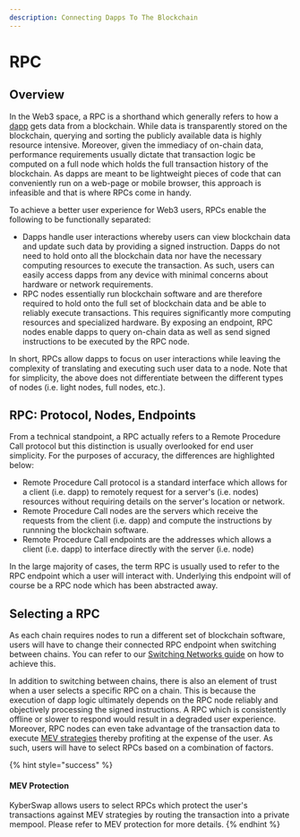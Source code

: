 ```yaml
---
description: Connecting Dapps To The Blockchain
---
```


# RPC

## Overview

In the Web3 space, a RPC is a shorthand which generally refers to how a [dapp](draft-dapps.md) gets data from a blockchain. While data is transparently stored on the blockchain, querying and sorting the publicly available data is highly resource intensive. Moreover, given the immediacy of on-chain data, performance requirements usually dictate that transaction logic be computed on a full node which holds the full transaction history of the blockchain. As dapps are meant to be lightweight pieces of code that can conveniently run on a web-page or mobile browser, this approach is infeasible and that is where RPCs come in handy.

To achieve a better user experience for Web3 users, RPCs enable the following to be functionally separated:

* Dapps handle user interactions whereby users can view blockchain data and update such data by providing a signed instruction. Dapps do not need to hold onto all the blockchain data nor have the necessary computing resources to execute the transaction. As such, users can easily access dapps from any device with minimal concerns about hardware or network requirements.
* RPC nodes essentially run blockchain software and are therefore required to hold onto the full set of blockchain data and be able to reliably execute transactions. This requires significantly more computing resources and specialized hardware. By exposing an endpoint, RPC nodes enable dapps to query on-chain data as well as send signed instructions to be executed by the RPC node.

In short, RPCs allow dapps to focus on user interactions while leaving the complexity of translating and executing such user data to a node. Note that for simplicity, the above does not differentiate between the different types of nodes (i.e. light nodes, full nodes, etc.).

## RPC: Protocol, Nodes, Endpoints

From a technical standpoint, a RPC actually refers to a Remote Procedure Call protocol but this distinction is usually overlooked for end user simplicity. For the purposes of accuracy, the differences are highlighted below:

* Remote Procedure Call protocol is a standard interface which allows for a client (i.e. dapp) to remotely request for a server's (i.e. nodes) resources without requiring details on the server's location or network.
* Remote Procedure Call nodes are the servers which receive the requests from the client (i.e. dapp) and compute the instructions by runnning the blockchain software.
* Remote Procedure Call endpoints are the addresses which allows a client (i.e. dapp) to interface directly with the server (i.e. node)

In the large majority of cases, the term RPC is usually used to refer to the RPC endpoint which a user will interact with. Underlying this endpoint will of course be a RPC node which has been abstracted away.

## Selecting a RPC

As each chain requires nodes to run a different set of blockchain software, users will have to change their connected RPC endpoint when switching between chains. You can refer to our [Switching Networks guide](../../../kyberswap-solutions/kyberswap-interface/user-guides/selecting-preferred-network.md) on how to achieve this.

In addition to switching between chains, there is also an element of trust when a user selects a specific RPC on a chain. This is because the execution of dapp logic ultimately depends on the RPC node reliably and objectively processing the signed instructions. A RPC which is consistently offline or slower to respond would result in a degraded user experience. Moreover, RPC nodes can even take advantage of the transaction data to execute [MEV strategies](../decentralized-finance/maximal-extractable-value-mev.md) thereby profiting at the expense of the user. As such, users will have to select RPCs based on a combination of factors.

{% hint style="success" %}
#### MEV Protection

KyberSwap allows users to select RPCs which protect the user's transactions against MEV strategies by routing the transaction into a private mempool. Please refer to MEV protection for more details.
{% endhint %}
